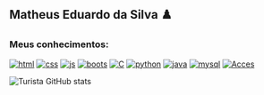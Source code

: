 ## Matheus Eduardo da Silva ♟️


### Meus conhecimentos:

[![html](https://img.shields.io/badge/HTML5-E34F26?style=for-the-badge&logo=html5&logoColor=white)](#)
[![css](https://img.shields.io/badge/CSS3-1572B6?style=for-the-badge&logo=css3&logoColor=white)](#)
[![js](https://img.shields.io/badge/JavaScript-F7DF1E?style=for-the-badge&logo=javascript&logoColor=black)](#)
[![boots](https://img.shields.io/badge/Bootstrap-563D7C?style=for-the-badge&logo=bootstrap&logoColor=white)](#)
[![C](https://img.shields.io/badge/C-00599C?style=for-the-badge&logo=c&logoColor=white)](#)
[![python](https://img.shields.io/badge/Python-3776AB?style=for-the-badge&logo=python&logoColor=white)](#)
[![java](https://img.shields.io/badge/Java-ED8B00?style=for-the-badge&logo=openjdk&logoColor=white)](#)
[![mysql](https://img.shields.io/badge/MySQL-00000F?style=for-the-badge&logo=mysql&logoColor=white)](#)
[![Acces](https://img.shields.io/badge/Microsoft_Access-A4373A?style=for-the-badge&logo=microsoft-access&logoColor=white)](#)

![Turista GitHub stats](https://github-readme-stats.vercel.app/api?username=turista1234z4&show_icons=true&theme=highcontrast)

